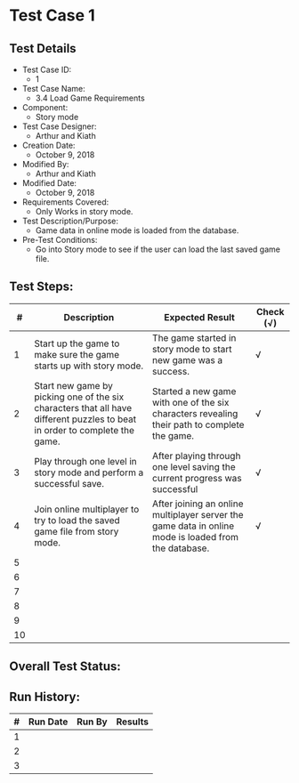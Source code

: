 # Test Case 1 

## Test Details

* Test Case ID:
  * 1
* Test Case Name:
  * 3.4 Load Game Requirements
* Component: 
  * Story mode
* Test Case Designer:
  * Arthur and Kiath
* Creation Date:
  * October 9, 2018
* Modified By:
  * Arthur and Kiath
* Modified Date:
  * October 9, 2018
* Requirements Covered:
  * Only Works in story mode.
* Test Description/Purpose:
  * Game data in online mode is loaded from the database.
* Pre-Test Conditions:
  * Go into Story mode to see if the user can load the last saved game file.
## Test Steps: 
| # | Description | Expected Result | Check (√) |
| --- | --- | --- | --- |
| 1 |Start up the game to make sure the game starts up with story mode.|The game started in story mode to start new game was a success.|√|			
| 2 |Start new game by picking one of the six characters that all have different puzzles to beat in order to complete the game.|Started a new game with one of the six characters revealing their path to complete the game.|√|			
| 3 |Play through one level in story mode and perform a successful save.|After playing through one level saving the current progress was successful|√|			
| 4 |Join online multiplayer to try to load the saved game file from story mode.|After joining an online multiplayer server the game data in online mode is loaded from the database.|√|			
| 5 | | | |			
| 6 | | | |			
| 7 | | | |			
| 8 | | | |			
| 9 | | | |			
| 10 | | | |			

## Overall Test Status:



## Run History:
| # |	Run Date |	Run By |	Results |
| --- | --- | --- | --- |
| 1 | | | |			
| 2 | | | |			
| 3 | | | |			


